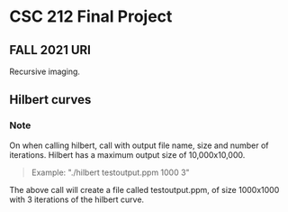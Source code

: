 # CSC 212 Final Project
## FALL 2021 URI
Recursive imaging. 

## Hilbert curves
### Note
On when calling hilbert, call with output file name, size and number of iterations. Hilbert has a maximum output size of 10,000x10,000.
>Example: "./hilbert testoutput.ppm 1000 3"
>
The above call will create a file called testoutput.ppm, of size 1000x1000 with 3 iterations of the hilbert curve.

